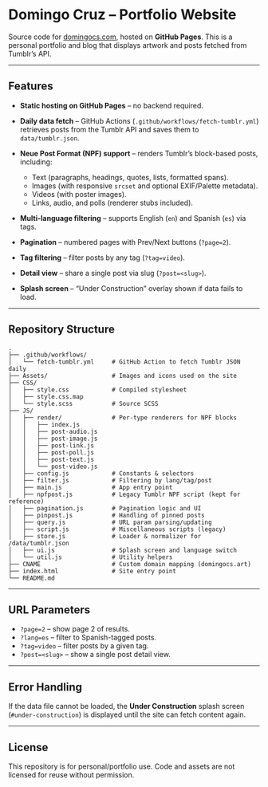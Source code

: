 # Domingo Cruz – Portfolio Website

Source code for [domingocs.com](https://www.domingocs.com), hosted on **GitHub Pages**.
This is a personal portfolio and blog that displays artwork and posts fetched from Tumblr’s API.

---

## Features

* **Static hosting on GitHub Pages** – no backend required.
* **Daily data fetch** – GitHub Actions (`.github/workflows/fetch-tumblr.yml`) retrieves posts from the Tumblr API and saves them to `data/tumblr.json`.
* **Neue Post Format (NPF) support** – renders Tumblr’s block-based posts, including:

  * Text (paragraphs, headings, quotes, lists, formatted spans).
  * Images (with responsive `srcset` and optional EXIF/Palette metadata).
  * Videos (with poster images).
  * Links, audio, and polls (renderer stubs included).
* **Multi-language filtering** – supports English (`en`) and Spanish (`es`) via tags.
* **Pagination** – numbered pages with Prev/Next buttons (`?page=2`).
* **Tag filtering** – filter posts by any tag (`?tag=video`).
* **Detail view** – share a single post via slug (`?post=<slug>`).
* **Splash screen** – “Under Construction” overlay shown if data fails to load.

---

## Repository Structure

```
.
├── .github/workflows/
│   └── fetch-tumblr.yml     # GitHub Action to fetch Tumblr JSON daily
├── Assets/                  # Images and icons used on the site
├── CSS/
│   ├── style.css            # Compiled stylesheet
│   ├── style.css.map
│   └── style.scss           # Source SCSS
├── JS/
│   ├── render/              # Per-type renderers for NPF blocks
│   │   ├── index.js
│   │   ├── post-audio.js
│   │   ├── post-image.js
│   │   ├── post-link.js
│   │   ├── post-poll.js
│   │   ├── post-text.js
│   │   └── post-video.js
│   ├── config.js            # Constants & selectors
│   ├── filter.js            # Filtering by lang/tag/post
│   ├── main.js              # App entry point
│   ├── npfpost.js           # Legacy Tumblr NPF script (kept for reference)
│   ├── pagination.js        # Pagination logic and UI
│   ├── pinpost.js           # Handling of pinned posts
│   ├── query.js             # URL param parsing/updating
│   ├── script.js            # Miscellaneous scripts (legacy)
│   ├── store.js             # Loader & normalizer for /data/tumblr.json
│   ├── ui.js                # Splash screen and language switch
│   └── util.js              # Utility helpers
├── CNAME                    # Custom domain mapping (domingocs.art)
├── index.html               # Site entry point
└── README.md
```

---

## URL Parameters

* `?page=2` – show page 2 of results.
* `?lang=es` – filter to Spanish-tagged posts.
* `?tag=video` – filter posts by a given tag.
* `?post=<slug>` – show a single post detail view.

---

## Error Handling

If the data file cannot be loaded, the **Under Construction** splash screen (`#under-construction`) is displayed until the site can fetch content again.

---

## License

This repository is for personal/portfolio use. Code and assets are not licensed for reuse without permission.
